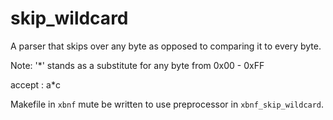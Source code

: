 # skip_wildcard

A parser that skips over any byte as opposed to comparing it to every byte.

Note: '*' stands as a substitute for any byte from 0x00 - 0xFF

accept : a\*c

Makefile in `xbnf` mute be written to use preprocessor in `xbnf_skip_wildcard`.
